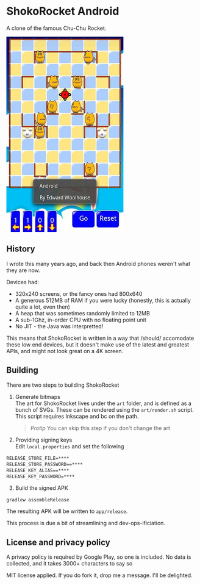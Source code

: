 # ShokoRocket Android

A clone of the famous Chu-Chu Rocket.

![ShokoRocket screenshot](art/InGameScreenshot.jpeg)

## History

I wrote this many years ago, and back then Android phones weren't what they are now.

Devices had:

- 320x240 screens, or the fancy ones had 800x640
- A generous 512MB of RAM if you were lucky (honestly, this is actually quite a lot, even then)
- A heap that was sometimes randomly limited to 12MB
- A sub-1Ghz, in-order CPU with no floating point unit
- No JIT - the Java was interpretted!

This means that ShokoRocket is written in a way that /should/ accomodate these low end devices, but it doesn't make use of the latest and greatest APIs, and might not look great on a 4K screen.

## Building

There are two steps to building ShokoRocket

1. Generate bitmaps<br>
   The art for ShokoRocket lives under the `art` folder, and is defined as a bunch of SVGs. These can be rendered using the `art/render.sh` script.<br>
   This script requires Inkscape and bc on the path.
   > _Protip_ You can skip this step if you don't change the art
2. Providing signing keys<br>
   Edit `local.properties` and set the following

```
RELEASE_STORE_FILE=****
RELEASE_STORE_PASSWORD==****
RELEASE_KEY_ALIAS==****
RELEASE_KEY_PASSWORD=****
```

3. Build the signed APK<br>

```bash
gradlew assembleRelease
```

The resulting APK will be written to `app/release`.

This process is due a bit of streamlining and dev-ops-ificiation.

## License and privacy policy

A privacy policy is required by Google Play, so one is included. No data is collected, and it takes 3000+ characters to say so

MIT license applied. If you do fork it, drop me a message. I'll be delighted.
